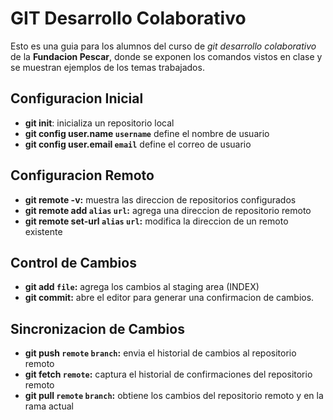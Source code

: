 # GIT Desarrollo Colaborativo

Esto es una guia para los alumnos del curso de _git desarrollo colaborativo_ de la __Fundacion Pescar__, donde se exponen los comandos vistos en clase y se muestran ejemplos de los temas trabajados.

## Configuracion Inicial

* __git init__: inicializa un repositorio local
* __git config user.name `username`__ define el nombre de usuario
* __git config user.email `email`__ define el correo de usuario

## Configuracion Remoto

* __git remote -v:__ muestra las direccion de repositorios configurados
* __git remote add `alias` `url`:__ agrega una direccion de repositorio remoto
* __git remote set-url `alias` `url`:__ modifica la direccion de un remoto existente

## Control de Cambios

* __git add `file`:__ agrega los cambios al staging area (INDEX)
* __git commit:__ abre el editor para generar una confirmacion de cambios.

## Sincronizacion de Cambios

* __git push `remote` `branch`:__ envia el historial de cambios al repositorio remoto
* __git fetch `remote`:__ captura el historial de confirmaciones del repositorio remoto 
* __git pull `remote` `branch`:__ obtiene los cambios del repositorio remoto y en la rama actual